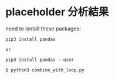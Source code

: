 # placeholder 分析結果

need to isntall these packages:

```
pip3 install pandas

or

pip3 install pandas --user
```


```
$ python3 combine_with_loop.py
```

